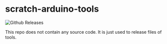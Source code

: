 # scratch-arduino-tools
![Github Releases](https://img.shields.io/github/downloads/ottawastem/scratch-arduino-tools/total?color=orange)

This repo does not contain any source code. It is just used to release files of tools.